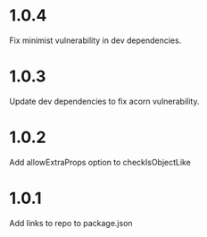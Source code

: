 # 1.0.4  
Fix minimist vulnerability in dev dependencies.  

# 1.0.3   
Update dev dependencies to fix acorn vulnerability.  

# 1.0.2  
Add allowExtraProps option to checkIsObjectLike  

# 1.0.1  
Add links to repo to package.json  